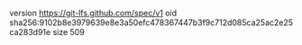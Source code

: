 version https://git-lfs.github.com/spec/v1
oid sha256:9102b8e3979639e8e3a50efc478367447b3f9c712d085ca25ac2e25ca283d91e
size 509
